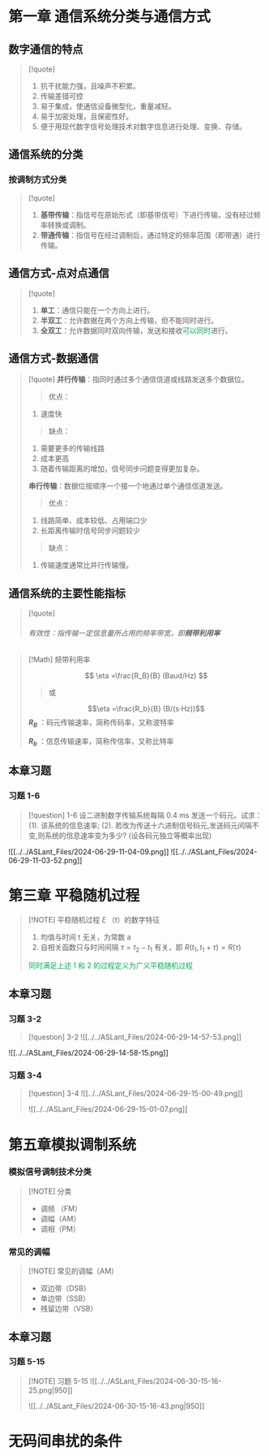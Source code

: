 # 第一章 通信系统分类与通信方式
## 数字通信的特点

> [!quote]
> 1. 抗干扰能力强，且噪声不积累。
> 2. 传输差错可控
> 3. 易于集成，使通信设备微型化，重量减轻。
> 4. 易于加密处理，且保密性好。
> 5. 便于用现代数字信号处理技术对数字信息进行处理、变换、存储。
## 通信系统的分类
### 按调制方式分类

> [!quote]
> 1. **基带传输**：指信号在原始形式（即基带信号）下进行传输，没有经过频率转换或调制。
> 2. **带通传输**：指信号在经过调制后，通过特定的频率范围（即带通）进行传输。

## 通信方式-点对点通信

> [!quote]
> 1. **单工**：通信只能在一个方向上进行。
> 2. **半双工**：允许数据在两个方向上传输，但不能同时进行。
> 3. **全双工**：允许数据同时双向传输，发送和接收<font color="#00b050">可以同时</font>进行。
## 通信方式-数据通信

> [!quote]
> **并行传输**：指同时通过多个通信信道或线路发送多个数据位。
> > 优点：
> 1. 速度快         
>        
> > 缺点：
> 1. 需要更多的传输线路
> 2. 成本更高
> 3. 随着传输距离的增加，信号同步问题变得更加复杂。     
>          
> **串行传输**：数据位按顺序一个接一个地通过单个通信信道发送。
> > 优点：
> 1. 线路简单、成本较低、占用端口少
> 2. 长距离传输时信号同步问题较少 
> 		
> > 缺点：
> 1. 传输速度通常比并行传输慢。

## 通信系统的主要性能指标

> [!quote]
> ###### 有效性：指传输一定信息量所占用的频率带宽，即**频带利用率**

> [!Math]  频带利用率
> 
> $$
> \eta =\frac{R_B}{B} (Baud/Hz)
> $$
> > 或
>		
> $$\eta =\frac{R_b}{B} (B/(s·Hz))$$
> **$R_B$** ：码元传输速率，简称传码率，又称波特率
> 
> **$R_b$** ：信息传输速率，简称传信率，又称比特率
## 本章习题
### 习题 1-6
> [!question] 1-6
> 设二进制数字传输系统每隔 0.4 ms 发送一个码元。试求：
> (1). 该系统的信息速率;
> (2). 若改为传送十六进制信号码元,发送码元间隔不变,则系统的信息速率变为多少? (设各码元独立等概率出现)

![[../../ASLant_Files/2024-06-29-11-04-09.png]]
![[../../ASLant_Files/2024-06-29-11-03-52.png]]

# 第三章 平稳随机过程

> [!NOTE] 平稳随机过程 $\xi$ （t）的数字特征
> 1. 均值与时间 t 无关，为常数 a
> 2. 自相关函数只与时间间隔 $\tau =t_2-t_1$ 有关，即 $R(t_1,t_1+\tau )=R(\tau )$  
>    
> <font color="#00b050">同时满足上述 1 和 2 的过程定义为广义平稳随机过程</font>
## 本章习题
### 习题 3-2
> [!question] 3-2
> ![[../../ASLant_Files/2024-06-29-14-57-53.png]]
> 
![[../../ASLant_Files/2024-06-29-14-58-15.png]]
### 习题 3-4
> [!question] 3-4
> ![[../../ASLant_Files/2024-06-29-15-00-49.png]]
> 
> ![[../../ASLant_Files/2024-06-29-15-01-07.png]]
> 

# 第五章模拟调制系统
### 模拟信号调制技术分类

> [!NOTE] 分类
> - 调频 （FM）
> - 调幅（AM）
> - 调相（PM）
> 
### 常见的调幅

> [!NOTE] 常见的调幅（AM）
> - 双边带（DSB）
> - 单边带（SSB）
> - 残留边带（VSB）
>  
## 本章习题
### 习题 5-15

> [!NOTE] 习题 5-15
> ![[../../ASLant_Files/2024-06-30-15-16-25.png|950]]
> 
> ![[../../ASLant_Files/2024-06-30-15-16-43.png|950]]
>  

# 无码间串扰的条件